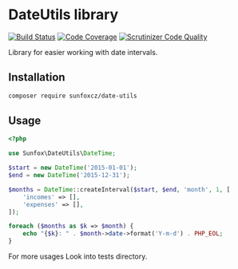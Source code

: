 # DateUtils library

[![Build Status](https://travis-ci.org/sunfoxcz/date-utils.svg?branch=master)](https://travis-ci.org/sunfoxcz/date-utils)
[![Code Coverage](https://scrutinizer-ci.com/g/sunfoxcz/date-utils/badges/coverage.png?b=master)](https://scrutinizer-ci.com/g/sunfoxcz/date-utils/?branch=master)
[![Scrutinizer Code Quality](https://scrutinizer-ci.com/g/sunfoxcz/date-utils/badges/quality-score.png?b=master)](https://scrutinizer-ci.com/g/sunfoxcz/date-utils/?branch=master)

Library for easier working with date intervals.

## Installation

```bash
composer require sunfoxcz/date-utils
```

## Usage

```php
<?php

use Sunfox\DateUtils\DateTime;

$start = new DateTime('2015-01-01');
$end = new DateTime('2015-12-31');

$months = DateTime::createInterval($start, $end, 'month', 1, [
	'incomes' => [],
	'expenses' => [],
]);

foreach ($months as $k => $month) {
	echo "{$k}: " . $month->date->format('Y-m-d') . PHP_EOL;
}
```

For more usages Look into tests directory.
